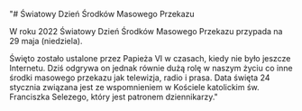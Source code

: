 "# Światowy Dzień Środków Masowego Przekazu

W roku 2022 Światowy Dzień Środków Masowego Przekazu przypada na 29 maja (niedziela).

Święto zostało ustalone przez Papieża VI w czasach, kiedy nie było jeszcze Internetu. Dziś odgrywa on jednak równie dużą rolę w naszym życiu co inne środki masowego przekazu jak telewizja, radio i prasa. Data święta 24 stycznia związana jest ze wspomnieniem w Kościele katolickim św. Franciszka Selezego, który jest patronem dziennikarzy."